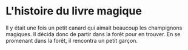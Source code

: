 # L'histoire du livre magique
Il y était une fois un petit canard qui aimait beaucoup les champignons magiques.
Il décida donc de partir dans la forêt pour en trouver.
En se promenant dans la forêt, il rencontra un petit garçon.